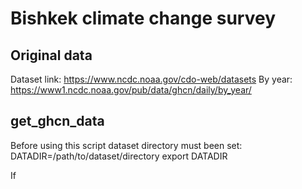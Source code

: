 # Bishkek climate change survey

## Original data
Dataset link: https://www.ncdc.noaa.gov/cdo-web/datasets
By year: https://www1.ncdc.noaa.gov/pub/data/ghcn/daily/by_year/

## get_ghcn_data
Before using this script dataset directory must been set:
DATADIR=/path/to/dataset/directory
export DATADIR

If 